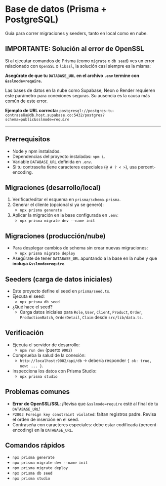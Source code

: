 # Base de datos (Prisma + PostgreSQL)

Guía para correr migraciones y seeders, tanto en local como en nube.

## **IMPORTANTE: Solución al error de OpenSSL**
Si al ejecutar comandos de Prisma (como `migrate` o `db seed`) ves un error relacionado con `OpenSSL` o `libssl`, la solución casi siempre es la misma:

**Asegúrate de que tu `DATABASE_URL` en el archivo `.env` termine con `&sslmode=require`.**

Las bases de datos en la nube como Supabase, Neon o Render requieren este parámetro para conexiones seguras. Su ausencia es la causa más común de este error.

**Ejemplo de URL correcta:**
`postgresql://postgres:tu-contraseña@db.host.supabase.co:5432/postgres?schema=public&sslmode=require`

---

## Prerrequisitos
- Node y npm instalados.
- Dependencias del proyecto instaladas: `npm i`.
- Variable `DATABASE_URL` definida en `.env`.
- Si tu contraseña tiene caracteres especiales (`@ # ? < >`), usa percent-encoding.

## Migraciones (desarrollo/local)
1) Verificar/editar el esquema en `prisma/schema.prisma`.
2) Generar el cliente (opcional si ya se generó):
   - `npx prisma generate`
3) Aplicar la migración en la base configurada en `.env`:
   - `npx prisma migrate dev --name init`

## Migraciones (producción/nube)
- Para desplegar cambios de schema sin crear nuevas migraciones:
  - `npx prisma migrate deploy`
- Asegúrate de tener `DATABASE_URL` apuntando a la base en la nube y que **incluya `&sslmode=require`**.

## Seeders (carga de datos iniciales)
- Este proyecto define el seed en `prisma/seed.ts`.
- Ejecuta el seed:
  - `npx prisma db seed`
- ¿Qué hace el seed?
  - Carga datos iniciales para `Role`, `User`, `Client`, `Product`, `Order`, `ProductionBatch`, `OrderDetail`, `Claim` desde `src/lib/data.ts`.

## Verificación
- Ejecuta el servidor de desarrollo:
  - `npm run dev` (puerto `9002`)
- Comprueba la salud de la conexión:
  - `http://localhost:9002/api/db` → debería responder `{ ok: true, now: ... }`.
- Inspecciona los datos con Prisma Studio:
  - `npx prisma studio`

## Problemas comunes
- **Error de OpenSSL/SSL**: ¡Revisa que `&sslmode=require` esté al final de tu `DATABASE_URL`!
- `P2003 Foreign key constraint violated`: faltan registros padre. Revisa el orden de inserción en el seed.
- Contraseña con caracteres especiales: debe estar codificada (percent-encoding) en la `DATABASE_URL`.

## Comandos rápidos
- `npx prisma generate`
- `npx prisma migrate dev --name init`
- `npx prisma migrate deploy`
- `npx prisma db seed`
- `npx prisma studio`
